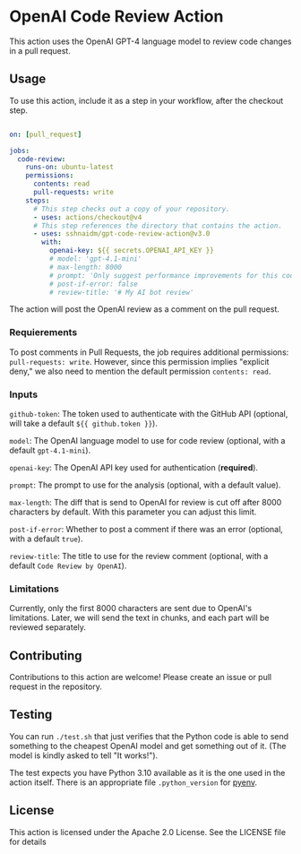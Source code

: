 # OpenAI Code Review Action

This action uses the OpenAI GPT-4 language model to review code changes in a pull request.

## Usage

To use this action, include it as a step in your workflow, after the checkout step.

```yaml

on: [pull_request]

jobs:
  code-review:
    runs-on: ubuntu-latest
    permissions:
      contents: read
      pull-requests: write
    steps:
      # This step checks out a copy of your repository.
      - uses: actions/checkout@v4
      # This step references the directory that contains the action.
      - uses: sshnaidm/gpt-code-review-action@v3.0
        with:
          openai-key: ${{ secrets.OPENAI_API_KEY }}
          # model: 'gpt-4.1-mini'
          # max-length: 8000
          # prompt: 'Only suggest performance improvements for this code.'
          # post-if-error: false
          # review-title: '# My AI bot review'

```

The action will post the OpenAI review as a comment on the pull request.

### Requierements

To post comments in Pull Requests, the job requires additional permissions: `pull-requests: write`. However, since this permission implies "explicit deny," we also need to mention the default permission `contents: read`.

### Inputs

`github-token`: The token used to authenticate with the GitHub API (optional, will take a default `${{ github.token }}`).

`model`: The OpenAI language model to use for code review (optional, with a default `gpt-4.1-mini`).

`openai-key`: The OpenAI API key used for authentication (**required**).

`prompt`: The prompt to use for the analysis (optional, with a default value).

`max-length`: The diff that is send to OpenAI for review is cut off after 8000 characters by default. With this parameter you can adjust this limit.

`post-if-error`: Whether to post a comment if there was an error (optional, with a default `true`).

`review-title`: The title to use for the review comment (optional, with a default `Code Review by OpenAI`).

### Limitations

Currently, only the first 8000 characters are sent due to OpenAI's limitations. Later, we will send the text in chunks, and each part will be reviewed separately.

## Contributing

Contributions to this action are welcome! Please create an issue or pull request in the repository.

## Testing

You can run `./test.sh` that just verifies that the Python code is able to send something to the cheapest OpenAI model and get something out of it. (The model is kindly asked to tell "It works!").

The test expects you have Python 3.10 available as it is the one used in the action itself. There is an appropriate file `.python_version` for [pyenv](https://github.com/pyenv/pyenv).

## License

This action is licensed under the Apache 2.0 License. See the LICENSE file for details
